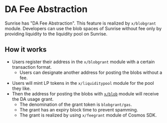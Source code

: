 # DA Fee Abstraction

Sunrise has "DA Fee Abstraction". This feature is realized by `x/blobgrant` module. Developers can use the blob spaces of Sunrise without fee only by providing liquidity to the liquidity pool on Sunrise.

## How it works

* Users register their address in the `x/blobgrant` module with a certain transaction format.
  * Users can designate another address for posting the blobs without a fee.
* Users will mint LP tokens in the `x/liquiditypool` module for the pool they like.
* Then the address for posting the blobs with [`x/blob`](blob.md) module will receive the DA usage grant.
  * The denomination of the grant token is `blobgrant/gas`.
  * The grant has an expiry block time to prevent spamming.
  * The grant is realized by using `x/feegrant` module of Cosmos SDK.
